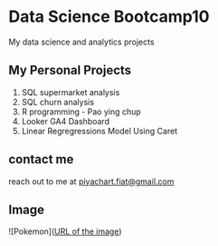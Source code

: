 # Data Science Bootcamp10
My data science and analytics projects

## My Personal Projects

1. SQL supermarket analysis
2. SQL churn analysis
3. R programming - Pao ying chup
4. Looker GA4 Dashboard
5. Linear Regregressions Model Using Caret

## contact me
reach out to me at piyachart.fiat@gmail.com

## Image
![Pokemon]([URL of the image](https://pokemongolive.com/th/post/pokemongo-7th-anniversary-art/?hl=ja))
